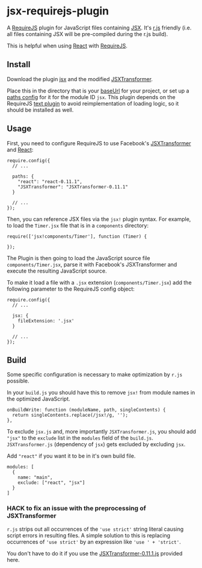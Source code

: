 # jsx-requirejs-plugin

A [RequireJS](http://requirejs.org) plugin for JavaScript files containing
[JSX](http://facebook.github.io/react/docs/jsx-in-depth.html). It's
[r.js](http://requirejs.org/docs/download.html#rjs) friendly (i.e. all
files containing JSX will be pre-compiled during the r.js build).

This is helpful when using [React](http://facebook.github.io/react/index.html)
with [RequireJS](http://requirejs.org).

## Install <a name="install"></a>

Download the plugin
[jsx](https://raw.github.com/philix/jsx-requirejs-plugin/master/js/jsx.js)
and the modified
[JSXTransformer](https://raw.github.com/philix/jsx-requirejs-plugin/master/js/JSXTransformer-0.11.1.js).

Place this in the directory that is your
[baseUrl](http://requirejs.org/docs/api.html#config-baseUrl) for your project,
or set up a [paths config](http://requirejs.org/docs/api.html#config-paths)
for it for the module ID `jsx`. This plugin depends on the RequireJS
[text plugin](http://requirejs.org/docs/download.html#text) to avoid
reimplementation of loading logic, so it should be installed as well.

## Usage <a name="usage"></a>

First, you need to configure RequireJS to use Facebook's
[JSXTransformer](https://raw.github.com/philix/jsx-requirejs-plugin/master/js/JSXTransformer-0.11.1.js)
and [React](http://facebook.github.io/react/index.html):

    require.config({
      // ...

      paths: {
        "react": "react-0.11.1",
        "JSXTransformer": "JSXTransformer-0.11.1"
      }

      // ...
    });

Then, you can reference JSX files via the `jsx!` plugin syntax. For example, to load
the `Timer.jsx` file that is in a `components` directory:

    require(['jsx!components/Timer'], function (Timer) {

    });

The Plugin is then going to load the JavaScript source file
`components/Timer.jsx`, parse it with Facebook's JSXTransformer and execute the
resulting JavaScript source.

To make it load a file with a `.jsx` extension (`components/Timer.jsx`) add the following parameter to the RequireJS config object:

    require.config({
      // ...

      jsx: {
        fileExtension: '.jsx'
      }

      // ...
    });

## Build <a name="build"></a>

Some specific configuration is necessary to make optimization by `r.js`
possible.

In your `build.js` you should have this to remove `jsx!` from module names in
the optimized JavaScript.

    onBuildWrite: function (moduleName, path, singleContents) {
      return singleContents.replace(/jsx!/g, '');
    },

To exclude `jsx.js` and, more importantly `JSXTransformer.js`, you should add
`"jsx"` to the `exclude` list in the `modules` field of the `build.js`.
`JSXTransformer.js` (dependency of `jsx`) gets excluded by excluding `jsx`.

Add `"react"` if you want it to be in it's own build file.

    modules: [
      {
        name: "main",
        exclude: ["react", "jsx"]
      }
    ]

### HACK to fix an issue with the preprocessing of JSXTransformer

`r.js` strips out all occurrences of the `'use strict'` string literal causing
script errors in resulting files. A simple solution to this is replacing
occurrences of `'use strict'` by an expression like `'use ' + 'strict'`.

You don't have to do it if you use the
[JSXTransformer-0.11.1.js](https://raw.github.com/philix/jsx-requirejs-plugin/master/js/JSXTransformer-0.11.1.js)
provided here.
